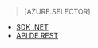 ﻿> [AZURE.SELECTOR]
- [SDK .NET](/es-es/documentation/articles/media-services-dotnet-get-started/)
- [API DE REST](/es-es/documentation/articles/media-services-rest-get-started/)

<!--HONumber=42-->
